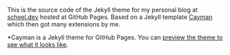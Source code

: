 This is the source code of the Jekyll theme for my personal blog at [scheel.dev](https://scheel.dev) hosted at GitHub Pages. Based on a Jekyll template [Cayman](https://github.com/pages-themes/cayman) which then got many extensions by me.

*Cayman is a Jekyll theme for GitHub Pages. You can [preview the theme to see what it looks like](http://pages-themes.github.io/cayman).